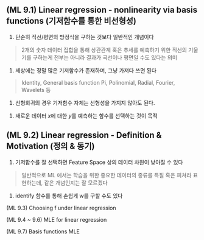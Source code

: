 ## (ML 9.1) Linear regression - nonlinearity via basis functions (기저함수를 통한 비선형성)
1. 단순히 직선/평면의 방정식을 구하는 것보다 일반적인 개념이다
> 2개의 숫자 데이터 집합을 통해 상관관계 혹은 추세를 예측하기 위한 직선의 기울기를 구하는게 전부는 아니라 결과가 곡선이나 평면일 수도 있다는 의미
1. 세상에는 정말 많은 기저함수가 존재하며, 그냥 가져다 쓰면 된다
> Identity, General basis function Pi, Polinomial, Radial, Fourier, Wavelets 등 
1. 선형회귀의 경우 기저함수 자체는 선형성을 가지지 않아도 된다.
> 
1. 새로운 데이터 *x*에 대한 *y*를 예측하는 함수를 선택하는 것이 목적


## (ML 9.2) Linear regression - Definition & Motivation (정의 & 동기)
1. 기저함수를 잘 선택하면 Feature Space 상의 데이터 차원이 낮아질 수 있다
> 일반적으로 ML 에서는 학습을 위한 중요한 데이터의 종류를 특질 혹은 피쳐라 표현하는데, 같은 개념인지는 잘 모르겠다
1. identify 함수를 통해 손쉽게 w를 구할 수도 있다

(ML 9.3) Choosing f under linear regression

(ML 9.4 ~ 9.6) MLE for linear regression

(ML 9.7) Basis functions MLE

